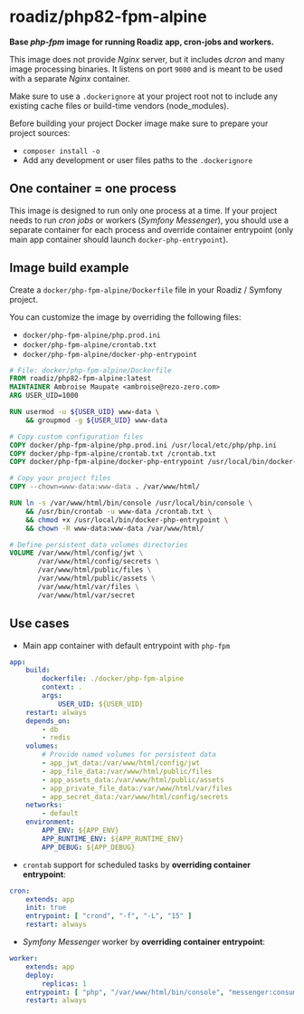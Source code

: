 # roadiz/php82-fpm-alpine

**Base *php-fpm* image for running Roadiz app, cron-jobs and workers.**

This image does not provide *Nginx* server, but it includes *dcron* and many image processing binaries. 
It listens on port `9000` and is meant to be used with a separate *Nginx* container.

Make sure to use a `.dockerignore` at your project root not to include any existing
cache files or build-time vendors (node_modules).

Before building your project Docker image make sure to prepare your project sources:

- `composer install -o`
- Add any development or user files paths to the `.dockerignore`

## One container = one process

This image is designed to run only one process at a time. If your project needs to run _cron jobs_ or workers (_Symfony Messenger_), you should use a separate container for each process and override container entrypoint (only main app container should launch `docker-php-entrypoint`).

## Image build example

Create a `docker/php-fpm-alpine/Dockerfile` file in your Roadiz / Symfony project.

You can customize the image by overriding the following files:
- `docker/php-fpm-alpine/php.prod.ini`
- `docker/php-fpm-alpine/crontab.txt`
- `docker/php-fpm-alpine/docker-php-entrypoint`

```Dockerfile
# File: docker/php-fpm-alpine/Dockerfile
FROM roadiz/php82-fpm-alpine:latest
MAINTAINER Ambroise Maupate <ambroise@rezo-zero.com>
ARG USER_UID=1000

RUN usermod -u ${USER_UID} www-data \
    && groupmod -g ${USER_UID} www-data

# Copy custom configuration files
COPY docker/php-fpm-alpine/php.prod.ini /usr/local/etc/php/php.ini
COPY docker/php-fpm-alpine/crontab.txt /crontab.txt
COPY docker/php-fpm-alpine/docker-php-entrypoint /usr/local/bin/docker-php-entrypoint

# Copy your project files
COPY --chown=www-data:www-data . /var/www/html/

RUN ln -s /var/www/html/bin/console /usr/local/bin/console \
    && /usr/bin/crontab -u www-data /crontab.txt \
    && chmod +x /usr/local/bin/docker-php-entrypoint \
    && chown -R www-data:www-data /var/www/html/

# Define persistent data volumes directories
VOLUME /var/www/html/config/jwt \
       /var/www/html/config/secrets \
       /var/www/html/public/files \
       /var/www/html/public/assets \
       /var/www/html/var/files \
       /var/www/html/var/secret
```

## Use cases

- Main app container with default entrypoint with `php-fpm` 
```yaml
app:
    build:
        dockerfile: ./docker/php-fpm-alpine
        context: .
        args:
            USER_UID: ${USER_UID}
    restart: always
    depends_on:
        - db
        - redis
    volumes:
        # Provide named volumes for persistent data
        - app_jwt_data:/var/www/html/config/jwt
        - app_file_data:/var/www/html/public/files
        - app_assets_data:/var/www/html/public/assets
        - app_private_file_data:/var/www/html/var/files
        - app_secret_data:/var/www/html/config/secrets
    networks:
        - default
    environment:
        APP_ENV: ${APP_ENV}
        APP_RUNTIME_ENV: ${APP_RUNTIME_ENV}
        APP_DEBUG: ${APP_DEBUG}
```
- `crontab` support for scheduled tasks by **overriding container entrypoint**:
```yaml
cron:
    extends: app
    init: true
    entrypoint: [ "crond", "-f", "-L", "15" ]
    restart: always
```
- _Symfony Messenger_ worker by **overriding container entrypoint**:
```yaml
worker:
    extends: app
    deploy:
        replicas: 1
    entrypoint: [ "php", "/var/www/html/bin/console", "messenger:consume", "async", "--time-limit=1800" ]
    restart: always
```
